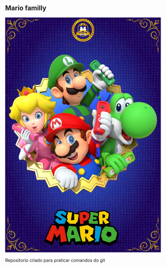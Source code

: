 ## Mario familly

![It's me, Mario!](./familia-mario.jpg)


Repositorio criado para praticar comandos do git



